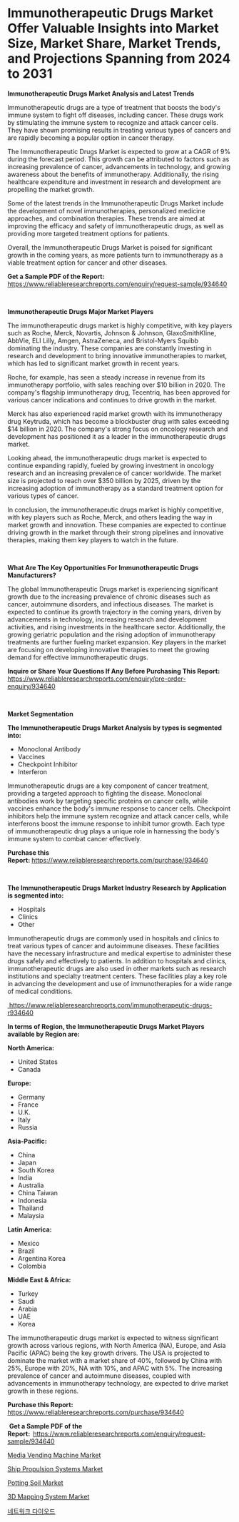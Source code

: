 <p><h1>Immunotherapeutic Drugs Market Offer Valuable Insights into Market Size, Market Share, Market Trends, and Projections Spanning from 2024 to 2031</h1></p><p><strong>Immunotherapeutic Drugs Market Analysis and Latest Trends</strong></p>
<p><p>Immunotherapeutic drugs are a type of treatment that boosts the body's immune system to fight off diseases, including cancer. These drugs work by stimulating the immune system to recognize and attack cancer cells. They have shown promising results in treating various types of cancers and are rapidly becoming a popular option in cancer therapy.</p><p>The Immunotherapeutic Drugs Market is expected to grow at a CAGR of 9% during the forecast period. This growth can be attributed to factors such as increasing prevalence of cancer, advancements in technology, and growing awareness about the benefits of immunotherapy. Additionally, the rising healthcare expenditure and investment in research and development are propelling the market growth.</p><p>Some of the latest trends in the Immunotherapeutic Drugs Market include the development of novel immunotherapies, personalized medicine approaches, and combination therapies. These trends are aimed at improving the efficacy and safety of immunotherapeutic drugs, as well as providing more targeted treatment options for patients.</p><p>Overall, the Immunotherapeutic Drugs Market is poised for significant growth in the coming years, as more patients turn to immunotherapy as a viable treatment option for cancer and other diseases.</p></p>
<p><strong>Get a Sample PDF of the Report:&nbsp;</strong> <a href="https://www.reliableresearchreports.com/enquiry/request-sample/934640">https://www.reliableresearchreports.com/enquiry/request-sample/934640</a></p>
<p>&nbsp;</p>
<p><strong>Immunotherapeutic Drugs Major Market Players</strong></p>
<p><p>The immunotherapeutic drugs market is highly competitive, with key players such as Roche, Merck, Novartis, Johnson & Johnson, GlaxoSmithKline, AbbVie, ELI Lilly, Amgen, AstraZeneca, and Bristol-Myers Squibb dominating the industry. These companies are constantly investing in research and development to bring innovative immunotherapies to market, which has led to significant market growth in recent years.</p><p>Roche, for example, has seen a steady increase in revenue from its immunotherapy portfolio, with sales reaching over $10 billion in 2020. The company's flagship immunotherapy drug, Tecentriq, has been approved for various cancer indications and continues to drive growth in the market.</p><p>Merck has also experienced rapid market growth with its immunotherapy drug Keytruda, which has become a blockbuster drug with sales exceeding $14 billion in 2020. The company's strong focus on oncology research and development has positioned it as a leader in the immunotherapeutic drugs market.</p><p>Looking ahead, the immunotherapeutic drugs market is expected to continue expanding rapidly, fueled by growing investment in oncology research and an increasing prevalence of cancer worldwide. The market size is projected to reach over $350 billion by 2025, driven by the increasing adoption of immunotherapy as a standard treatment option for various types of cancer.</p><p>In conclusion, the immunotherapeutic drugs market is highly competitive, with key players such as Roche, Merck, and others leading the way in market growth and innovation. These companies are expected to continue driving growth in the market through their strong pipelines and innovative therapies, making them key players to watch in the future.</p></p>
<p>&nbsp;</p>
<p><strong>What Are The Key Opportunities For Immunotherapeutic Drugs Manufacturers?</strong></p>
<p><p>The global Immunotherapeutic Drugs market is experiencing significant growth due to the increasing prevalence of chronic diseases such as cancer, autoimmune disorders, and infectious diseases. The market is expected to continue its growth trajectory in the coming years, driven by advancements in technology, increasing research and development activities, and rising investments in the healthcare sector. Additionally, the growing geriatric population and the rising adoption of immunotherapy treatments are further fueling market expansion. Key players in the market are focusing on developing innovative therapies to meet the growing demand for effective immunotherapeutic drugs.</p></p>
<p><strong>Inquire or Share Your Questions If Any Before Purchasing This Report:</strong> <a href="https://www.reliableresearchreports.com/enquiry/pre-order-enquiry/934640">https://www.reliableresearchreports.com/enquiry/pre-order-enquiry/934640</a></p>
<p>&nbsp;</p>
<p><strong>Market Segmentation</strong></p>
<p><strong>The Immunotherapeutic Drugs Market Analysis by types is segmented into:</strong></p>
<p><ul><li>Monoclonal Antibody</li><li>Vaccines</li><li>Checkpoint Inhibitor</li><li>Interferon</li></ul></p>
<p><p>Immunotherapeutic drugs are a key component of cancer treatment, providing a targeted approach to fighting the disease. Monoclonal antibodies work by targeting specific proteins on cancer cells, while vaccines enhance the body's immune response to cancer cells. Checkpoint inhibitors help the immune system recognize and attack cancer cells, while interferons boost the immune response to inhibit tumor growth. Each type of immunotherapeutic drug plays a unique role in harnessing the body's immune system to combat cancer effectively.</p></p>
<p><strong>Purchase this Report:&nbsp;</strong><a href="https://www.reliableresearchreports.com/purchase/934640">https://www.reliableresearchreports.com/purchase/934640</a></p>
<p>&nbsp;</p>
<p><strong>The Immunotherapeutic Drugs Market Industry Research by Application is segmented into:</strong></p>
<p><ul><li>Hospitals</li><li>Clinics</li><li>Other</li></ul></p>
<p><p>Immunotherapeutic drugs are commonly used in hospitals and clinics to treat various types of cancer and autoimmune diseases. These facilities have the necessary infrastructure and medical expertise to administer these drugs safely and effectively to patients. In addition to hospitals and clinics, immunotherapeutic drugs are also used in other markets such as research institutions and specialty treatment centers. These facilities play a key role in advancing the development and use of immunotherapies for a wide range of medical conditions.</p></p>
<p><a href="https://www.reliableresearchreports.com/immunotherapeutic-drugs-r934640">&nbsp;https://www.reliableresearchreports.com/immunotherapeutic-drugs-r934640</a></p>
<p><strong>In terms of Region, the Immunotherapeutic Drugs Market Players available by Region are:</strong></p>
<p>
    <p> <strong> North America: </strong>
        <ul>
            <li>United States</li>
            <li>Canada</li>
        </ul>
        </p> 
    <p> <strong> Europe: </strong>
        <ul>
            <li>Germany</li>
            <li>France</li>
            <li>U.K.</li>
            <li>Italy</li>
            <li>Russia</li>
        </ul>
        </p> 
    <p> <strong> Asia-Pacific: </strong>
        <ul>
            <li>China</li>
            <li>Japan</li>
            <li>South Korea</li>
            <li>India</li>
            <li>Australia</li>
            <li>China Taiwan</li>
            <li>Indonesia</li>
            <li>Thailand</li>
            <li>Malaysia</li>
        </ul>
        </p> 
    <p> <strong> Latin America: </strong>
        <ul>
            <li>Mexico</li>
            <li>Brazil</li>
            <li>Argentina Korea</li>
            <li>Colombia</li>
        </ul>
        </p> 
    <p> <strong> Middle East & Africa: </strong>
        <ul>
            <li>Turkey</li>
            <li>Saudi</li>
            <li>Arabia</li>
            <li>UAE</li>
            <li>Korea</li>
        </ul>
    </p>
    </p>
<p><p>The immunotherapeutic drugs market is expected to witness significant growth across various regions, with North America (NA), Europe, and Asia Pacific (APAC) being the key growth drivers. The USA is projected to dominate the market with a market share of 40%, followed by China with 25%, Europe with 20%, NA with 10%, and APAC with 5%. The increasing prevalence of cancer and autoimmune diseases, coupled with advancements in immunotherapy technology, are expected to drive market growth in these regions.</p></p>
<p><strong>Purchase this Report: </strong><a href="https://www.reliableresearchreports.com/purchase/934640">https://www.reliableresearchreports.com/purchase/934640</a></p>
<p>&nbsp;<strong>Get a Sample PDF of the Report:&nbsp;&nbsp;</strong><a href="https://www.reliableresearchreports.com/enquiry/request-sample/934640">https://www.reliableresearchreports.com/enquiry/request-sample/934640</a></p>
<p><strong></strong></p>
<p><p><a href="https://medium.com/@robeathews675666/future-trends-in-global-media-vending-machine-market-market-insights-and-analysis-from-2024-to-1223ed6cd86e">Media Vending Machine Market</a></p><p><a href="https://github.com/faniayasa/Market-Research-Report-List-1/blob/main/ship-propulsion-systems-market.md">Ship Propulsion Systems Market</a></p><p><a href="https://www.linkedin.com/pulse/potting-soil-market-outlook-complete-industry-analysis-0yilc?trackingId=qeLgjK2eRjqFy0lg907Q7w%3D%3D">Potting Soil Market</a></p><p><a href="https://github.com/thereveren80/Market-Research-Report-List-1/blob/main/3d-mapping-system-market.md">3D Mapping System Market</a></p><p><a href="https://medium.com/@waynegibson1959/%EB%84%A4%ED%8A%B8%EC%9B%8C%ED%81%AC-%EB%8B%A4%EC%9D%B4%EC%98%A4%EB%93%9C-%EC%8B%9C%EC%9E%A5-%EA%B7%9C%EB%AA%A8-%EC%8B%9C%EC%9E%A5-%EC%84%B8%EB%B6%84%ED%99%94-%EC%8B%9C%EC%9E%A5-%EB%8F%99%ED%96%A5-%EB%B0%8F-%EC%84%B1%EC%9E%A5-%EB%B6%84%EC%84%9D-%EC%98%88%EC%B8%A1%EC%9D%80-2031%EB%85%84%EA%B9%8C%EC%A7%80%EC%9E%85%EB%8B%88%EB%8B%A4-475b342faade">네트워크 다이오드</a></p></p>